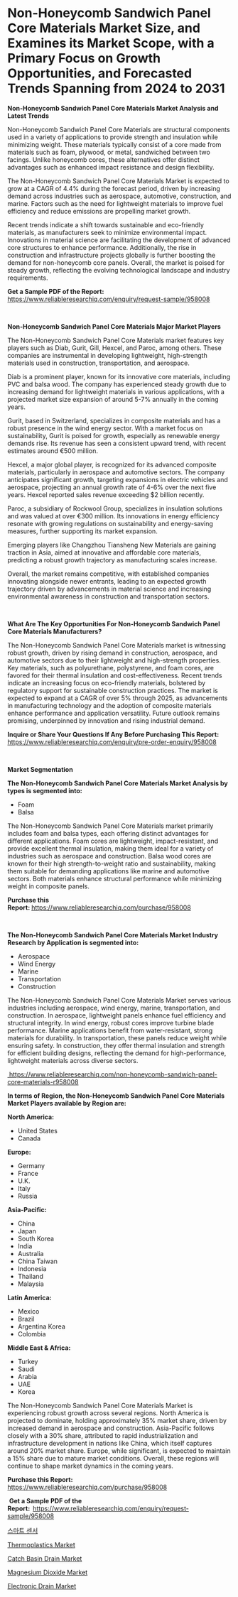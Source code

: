 <p><h1>Non-Honeycomb Sandwich Panel Core Materials Market Size, and Examines its Market Scope, with a Primary Focus on Growth Opportunities, and Forecasted Trends Spanning from 2024 to 2031</h1></p><p><strong>Non-Honeycomb Sandwich Panel Core Materials Market Analysis and Latest Trends</strong></p>
<p><p>Non-Honeycomb Sandwich Panel Core Materials are structural components used in a variety of applications to provide strength and insulation while minimizing weight. These materials typically consist of a core made from materials such as foam, plywood, or metal, sandwiched between two facings. Unlike honeycomb cores, these alternatives offer distinct advantages such as enhanced impact resistance and design flexibility.</p><p>The Non-Honeycomb Sandwich Panel Core Materials Market is expected to grow at a CAGR of 4.4% during the forecast period, driven by increasing demand across industries such as aerospace, automotive, construction, and marine. Factors such as the need for lightweight materials to improve fuel efficiency and reduce emissions are propelling market growth. </p><p>Recent trends indicate a shift towards sustainable and eco-friendly materials, as manufacturers seek to minimize environmental impact. Innovations in material science are facilitating the development of advanced core structures to enhance performance. Additionally, the rise in construction and infrastructure projects globally is further boosting the demand for non-honeycomb core panels. Overall, the market is poised for steady growth, reflecting the evolving technological landscape and industry requirements.</p></p>
<p><strong>Get a Sample PDF of the Report:&nbsp;</strong> <a href="https://www.reliableresearchiq.com/enquiry/request-sample/958008">https://www.reliableresearchiq.com/enquiry/request-sample/958008</a></p>
<p>&nbsp;</p>
<p><strong>Non-Honeycomb Sandwich Panel Core Materials Major Market Players</strong></p>
<p><p>The Non-Honeycomb Sandwich Panel Core Materials market features key players such as Diab, Gurit, Gill, Hexcel, and Paroc, among others. These companies are instrumental in developing lightweight, high-strength materials used in construction, transportation, and aerospace.</p><p>Diab is a prominent player, known for its innovative core materials, including PVC and balsa wood. The company has experienced steady growth due to increasing demand for lightweight materials in various applications, with a projected market size expansion of around 5-7% annually in the coming years.</p><p>Gurit, based in Switzerland, specializes in composite materials and has a robust presence in the wind energy sector. With a market focus on sustainability, Gurit is poised for growth, especially as renewable energy demands rise. Its revenue has seen a consistent upward trend, with recent estimates around €500 million.</p><p>Hexcel, a major global player, is recognized for its advanced composite materials, particularly in aerospace and automotive sectors. The company anticipates significant growth, targeting expansions in electric vehicles and aerospace, projecting an annual growth rate of 4-6% over the next five years. Hexcel reported sales revenue exceeding $2 billion recently.</p><p>Paroc, a subsidiary of Rockwool Group, specializes in insulation solutions and was valued at over €300 million. Its innovations in energy efficiency resonate with growing regulations on sustainability and energy-saving measures, further supporting its market expansion.</p><p>Emerging players like Changzhou Tiansheng New Materials are gaining traction in Asia, aimed at innovative and affordable core materials, predicting a robust growth trajectory as manufacturing scales increase.</p><p>Overall, the market remains competitive, with established companies innovating alongside newer entrants, leading to an expected growth trajectory driven by advancements in material science and increasing environmental awareness in construction and transportation sectors.</p></p>
<p>&nbsp;</p>
<p><strong>What Are The Key Opportunities For Non-Honeycomb Sandwich Panel Core Materials Manufacturers?</strong></p>
<p><p>The Non-Honeycomb Sandwich Panel Core Materials market is witnessing robust growth, driven by rising demand in construction, aerospace, and automotive sectors due to their lightweight and high-strength properties. Key materials, such as polyurethane, polystyrene, and foam cores, are favored for their thermal insulation and cost-effectiveness. Recent trends indicate an increasing focus on eco-friendly materials, bolstered by regulatory support for sustainable construction practices. The market is expected to expand at a CAGR of over 5% through 2025, as advancements in manufacturing technology and the adoption of composite materials enhance performance and application versatility. Future outlook remains promising, underpinned by innovation and rising industrial demand.</p></p>
<p><strong>Inquire or Share Your Questions If Any Before Purchasing This Report:</strong> <a href="https://www.reliableresearchiq.com/enquiry/pre-order-enquiry/958008">https://www.reliableresearchiq.com/enquiry/pre-order-enquiry/958008</a></p>
<p>&nbsp;</p>
<p><strong>Market Segmentation</strong></p>
<p><strong>The Non-Honeycomb Sandwich Panel Core Materials Market Analysis by types is segmented into:</strong></p>
<p><ul><li>Foam</li><li>Balsa</li></ul></p>
<p><p>The Non-Honeycomb Sandwich Panel Core Materials market primarily includes foam and balsa types, each offering distinct advantages for different applications. Foam cores are lightweight, impact-resistant, and provide excellent thermal insulation, making them ideal for a variety of industries such as aerospace and construction. Balsa wood cores are known for their high strength-to-weight ratio and sustainability, making them suitable for demanding applications like marine and automotive sectors. Both materials enhance structural performance while minimizing weight in composite panels.</p></p>
<p><strong>Purchase this Report:&nbsp;</strong><a href="https://www.reliableresearchiq.com/purchase/958008">https://www.reliableresearchiq.com/purchase/958008</a></p>
<p>&nbsp;</p>
<p><strong>The Non-Honeycomb Sandwich Panel Core Materials Market Industry Research by Application is segmented into:</strong></p>
<p><ul><li>Aerospace</li><li>Wind Energy</li><li>Marine</li><li>Transportation</li><li>Construction</li></ul></p>
<p><p>The Non-Honeycomb Sandwich Panel Core Materials Market serves various industries including aerospace, wind energy, marine, transportation, and construction. In aerospace, lightweight panels enhance fuel efficiency and structural integrity. In wind energy, robust cores improve turbine blade performance. Marine applications benefit from water-resistant, strong materials for durability. In transportation, these panels reduce weight while ensuring safety. In construction, they offer thermal insulation and strength for efficient building designs, reflecting the demand for high-performance, lightweight materials across diverse sectors.</p></p>
<p><a href="https://www.reliableresearchiq.com/non-honeycomb-sandwich-panel-core-materials-r958008">&nbsp;https://www.reliableresearchiq.com/non-honeycomb-sandwich-panel-core-materials-r958008</a></p>
<p><strong>In terms of Region, the Non-Honeycomb Sandwich Panel Core Materials Market Players available by Region are:</strong></p>
<p>
    <p> <strong> North America: </strong>
        <ul>
            <li>United States</li>
            <li>Canada</li>
        </ul>
        </p> 
    <p> <strong> Europe: </strong>
        <ul>
            <li>Germany</li>
            <li>France</li>
            <li>U.K.</li>
            <li>Italy</li>
            <li>Russia</li>
        </ul>
        </p> 
    <p> <strong> Asia-Pacific: </strong>
        <ul>
            <li>China</li>
            <li>Japan</li>
            <li>South Korea</li>
            <li>India</li>
            <li>Australia</li>
            <li>China Taiwan</li>
            <li>Indonesia</li>
            <li>Thailand</li>
            <li>Malaysia</li>
        </ul>
        </p> 
    <p> <strong> Latin America: </strong>
        <ul>
            <li>Mexico</li>
            <li>Brazil</li>
            <li>Argentina Korea</li>
            <li>Colombia</li>
        </ul>
        </p> 
    <p> <strong> Middle East & Africa: </strong>
        <ul>
            <li>Turkey</li>
            <li>Saudi</li>
            <li>Arabia</li>
            <li>UAE</li>
            <li>Korea</li>
        </ul>
    </p>
    </p>
<p><p>The Non-Honeycomb Sandwich Panel Core Materials Market is experiencing robust growth across several regions. North America is projected to dominate, holding approximately 35% market share, driven by increased demand in aerospace and construction. Asia-Pacific follows closely with a 30% share, attributed to rapid industrialization and infrastructure development in nations like China, which itself captures around 20% market share. Europe, while significant, is expected to maintain a 15% share due to mature market conditions. Overall, these regions will continue to shape market dynamics in the coming years.</p></p>
<p><strong>Purchase this Report: </strong><a href="https://www.reliableresearchiq.com/purchase/958008">https://www.reliableresearchiq.com/purchase/958008</a></p>
<p>&nbsp;<strong>Get a Sample PDF of the Report:&nbsp;&nbsp;</strong><a href="https://www.reliableresearchiq.com/enquiry/request-sample/958008">https://www.reliableresearchiq.com/enquiry/request-sample/958008</a></p>
<p><strong></strong></p>
<p><p><a href="https://github.com/sougarounis/Market-Research-Report-List-6/blob/main/55946858737.md">스마트 센서</a></p><p><a href="https://www.linkedin.com/pulse/thermoplastics-market-industry-trends-forecast-period-from-0umtf?trackingId=YkxrpZCCS2GRVSoWbKFb8Q%3D%3D">Thermoplastics Market</a></p><p><a href="https://medium.com/@tankuser238_5568/the-catch-basin-drain-market-is-experiencing-higher-than-anticipated-demand-compared-to-a279e4cda0db">Catch Basin Drain Market</a></p><p><a href="https://issuu.com/reportprime-2/docs/magnesium-dioxide-market-size-2030._95866912d5fef3">Magnesium Dioxide Market</a></p><p><a href="https://medium.com/@tankuser238_5568/the-electronic-drain-market-industry-provides-a-comprehensive-and-current-analysis-of-the-sector-896fa3d07434">Electronic Drain Market</a></p></p>